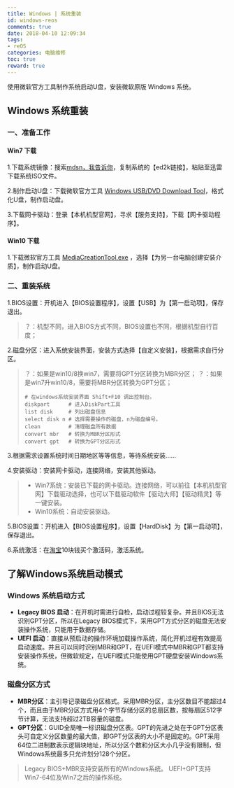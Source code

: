 ```yaml
---
title: Windows | 系统重装
id: windows-reos
comments: true
date: 2018-04-10 12:09:34
tags:
- reOS
categories: 电脑维修
toc: true
reward: true
---
```


<!--# Windows | 系统重装-->

使用微软官方工具制作系统启动U盘，安装微软原版 Windows 系统。

<!-- more -->

## Windows 系统重装

### 一、准备工作

#### Win7 下载

1.下载系统镜像：搜索[mdsn，我告诉你](https://msdn.itellyou.cn/)，复制系统的【ed2k链接】，粘贴至迅雷下载系统ISO文件。

2.制作启动U盘：下载微软官方工具 [Windows USB/DVD Download Tool](https://www.microsoft.com/en-us/download/details.aspx?id=56485)，格式化U盘，制作启动盘。

3.下载网卡驱动：登录【本机机型官网】，寻求【服务支持】，下载【网卡驱动程序】。

#### Win10 下载

1.下载微软官方工具 [MediaCreationTool.exe](https://www.microsoft.com/zh-cn/software-download/windows10?OCID=WIP_r_Win10_Body_AddPC) ，选择【为另一台电脑创建安装介质】，制作启动U盘。

### 二、重装系统

1.BIOS设置：开机进入【BIOS设置程序】，设置【USB】为【第一启动项】，保存退出。

  > ？：机型不同，进入BIOS方式不同，BIOS设置也不同，根据机型自行百度；

2.磁盘分区：进入系统安装界面，安装方式选择【自定义安装】，根据需求自行分区。

> ？：如果是win10/8换win7，需要将GPT分区转换为MBR分区；
> ？：如果是win7升win10/8，需要将MBR分区转换为GPT分区；
>
> ```shell
> # 在windows系统安装界面 Shift+F10 调出控制台。
> diskpart      # 进入DiskPart工具
> list disk     # 列出磁盘信息
> select disk n # 选择需要操作的磁盘，n为磁盘编号。
> clean         # 清理磁盘所有数据
> convert mbr   # 转换为MBR分区形式
> convert gpt   # 转换为GPT分区形式
> ```

3.根据需求设置系统时间日期地区等等信息，等待系统安装......

4.安装驱动：安装网卡驱动，连接网络，安装其他驱动。

> - Win7系统：安装已下载的网卡驱动。连接网络，可以前往【本机机型官网】下载驱动选择，也可以下载驱动软件【驱动大师】【驱动精灵】等一键安装。
> - Win10系统：自动安装驱动。

5.BIOS设置：开机进入【BIOS设置程序】，设置【HardDisk】为【第一启动项】，保存退出。

6.系统激活：在[淘宝](https://s.taobao.com)10块钱买个激活码，激活系统。



## 了解Windows系统启动模式

### Windows 系统启动方式

- **Legacy BIOS 启动**：在开机时需进行自检，启动过程较复杂。并且BIOS无法识别GPT分区，所以在Legacy BIOS模式下，采用GPT方式分区的磁盘无法安装操作系统，只能用于数据存储。
- **UEFI 启动**：直接从预启动的操作环境加载操作系统，简化开机过程有效提高启动速度。并且可以同时识别MBR和GPT，在UEFI模式中MBR和GPT都支持安装操作系统，但微软规定，在UEFI模式只能使用GPT硬盘安装Windows系统。 

### 磁盘分区方式

- **MBR分区**：主引导记录磁盘分区格式。采用MBR分区，主分区数目不能超过4个，而且由于MBR分区方式用4个字节存储分区的总扇区数，按每扇区512字节计算，无法支持超过2TB容量的磁盘。
- **GPT分区**：GUID全局唯一标识磁盘分区表。GPT的先进之处在于GPT分区表头可自定义分区数量的最大值，即GPT分区表的大小不是固定的。GPT采用64位二进制数表示逻辑块地址，所以分区个数和分区大小几乎没有限制，但Windows系统最多只允许划分128个分区。

> Legacy BIOS+MBR支持安装所有的Windows系统。
> UEFI+GPT支持Win7-64位及Win7之后的操作系统。
